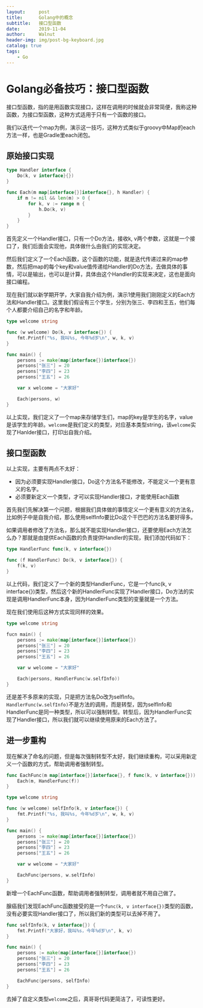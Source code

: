 ```yaml
---
layout:     post
title:      Golang中的概念
subtitle:   接口型函数
date:       2019-11-04
author:     Walnut
header-img: img/post-bg-keyboard.jpg
catalog: true
tags:
    - Go
---
```


# Golang必备技巧：接口型函数

接口型函数，指的是用函数实现接口，这样在调用的时候就会非常简便，我称这种函数，为接口型函数，这种方式适用于只有一个函数的接口。

我们以迭代一个map为例，演示这一技巧，这种方式类似于groovy中Map的each方法一样，也是Gradle里each闭包。

## 原始接口实现

```go
type Handler interface {
    Do(k, v interface}{})
}

func Each(m map[interface{}]interface{}, h Handler) {
    if m != nil && len(m) > 0 {
        for k, v := range m {
            h.Do(k, v)
        }
    }
}
```

首先定义一个Handler接口，只有一个Do方法，接收k, v两个参数，这就是一个接口了，我们后面会实现他，具体做什么由我们的实现决定。

然后我们定义了一个Each函数，这个函数的功能，就是迭代传递过来的map参数，然后把map的每个key和value值传递给Handler的Do方法，去做具体的事情，可以是输出，也可以是计算，具体由这个Handler的实现来决定，这也是面向接口编程。

现在我们就以新学期开学，大家自我介绍为例，演示1使用我们刚刚定义的Each方法和Handler接口。这里我们假设有三个学生，分别为张三、李四和王五，他们每个人都要介绍自己的名字和年龄。

```go
type welcome string

func (w welcome) Do(k, v interface{}) {
    fmt.Printf("%s, 我叫%s, 今年%d岁\n", w, k, v)
}

func main() {
    persons := make(map(interface{})interface{})
    persons["张三"] = 20
    persons["李四"] = 23
    persons["王五"] = 26

    var x welcome = "大家好"

    Each(persons, w)
}
```

以上实现，我们定义了一个map来存储学生们，map的key是学生的名字，value是该学生的年龄。`welcome`是我们定义的类型，对应基本类型string，该`welcome`实现了Hanlder接口，打印出自我介绍。

## 接口型函数

以上实现，主要有两点不太好：
- 因为必须要实现Handler接口，Do这个方法名不能修改，不能定义一个更有意义的名字。
- 必须要新定义一个类型，才可以实现Handler接口，才能使用Each函数

首先我们先解决第一个问题，根据我们具体做的事情定义一个更有意义的方法名，比如例子中是自我介绍，那么使用selfInfo要比Do这个干巴巴的方法名要好得多。

如果调用者修改了方法名，那么就不能实现Handler接口，还要使用Each方法怎么办？那就是由提供Each函数的负责提供Handler的实现，我们添加代码如下：

```go
type HandlerFunc func(k, v interface{})

func (f HandlerFunc) Do(k, v interface{}) {
    f(k, v)
}
```

以上代码，我们定义了一个新的类型HandlerFunc，它是一个func(k, v interface{})类型，然后这个新的HandlerFunc实现了Handler接口，Do方法的实现是调用HandlerFunc本身，因为HandlerFunc类型的变量就是一个方法。

现在我们使用后这种方式实现同样的效果。

```go
type welcome string

fucn main() {
    persons := make(map[interface{}]interface{})
    persons["张三"] = 20
    persons["李四"] = 23
    persons["王五"] = 26

    var w welcome = "大家好"

    Each(persons, HandlerFunc(w.selfInfo))
}
```

还是差不多原来的实现，只是把方法名Do改为selfInfo。`HandlerFunc(w.selfInfo)`不是方法的调用，而是转型，因为selfInfo和HandlerFunc是同一种类型，所以可以强制转型。转型后，因为HandlerFunc实现了Handler接口，所以我们就可以继续使用原来的Each方法了。

## 进一步重构

现在解决了命名的问题，但是每次强制转型不太好，我们继续重构，可以采用新定义一个函数的方式，帮助调用者强制转型。

```go
func EachFunc(m map[interface{}]interface{}, f func(k, v interface{})) {
    Each(m, HandlerFunc(f))
}

type welcome string

func (w welcome) selfInfo(k, v interface{}) {
    fmt.Printf("%s, 我叫%s, 今年%d岁\n", w, k, v)
}

func main() {
    persons := make(map[interface{}]interface{})
    persons["张三"] = 20
    persons["李四"] = 23
    persons["王五"] = 26

    var w welcome = "大家好"

    EachFunc(persons, w.selfInfo)
}

```

新增一个EachFunc函数，帮助调用者强制转型，调用者就不用自己做了。

腺癌我们发现EachFunc函数接受的是一个`func(k, v interface{})`类型的函数，没有必要实现Handler接口了，所以我们新的类型可以去掉不用了。

```go
func selfInfo(k, v interface{}) {
    fmt.Printf("大家好，我叫%s，今年%d岁\n", k, v)
}

func main() {
    persons := make(map[interface{}]interface{})
    persons["张三"] = 20
    persons["李四"] = 23
    persons["王五"] = 26

    EachFunc(persons, selfInfo)
}
```

去掉了自定义类型`welcome`之后，真哥哥代码更简洁了，可读性更好。

